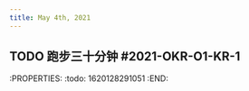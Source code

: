 ```yaml
---
title: May 4th, 2021
---
```


## TODO 跑步三十分钟 #2021-OKR-O1-KR-1
:PROPERTIES:
:todo: 1620128291051
:END:
##
